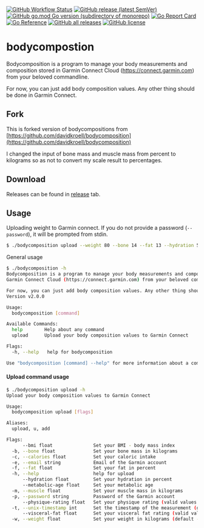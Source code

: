 <p align="center">

[![GitHub Workflow Status](https://img.shields.io/github/workflow/status/lswiderski/bodycomposition/Go%20build%20and%20test)](https://github.com/lswiderski/bodycomposition/actions/workflows/build.yml)
[![GitHub release (latest SemVer)](https://img.shields.io/github/v/release/lswiderski/bodycomposition)](https://github.com/lswiderski/bodycomposition/releases/latest)
[![GitHub go.mod Go version (subdirectory of monorepo)](https://img.shields.io/github/go-mod/go-version/lswiderski/bodycomposition)](https://github.com/lswiderski/bodycomposition/blob/master/go.mod)
[![Go Report Card](https://goreportcard.com/badge/github.com/lswiderski/bodycomposition)](https://goreportcard.com/report/github.com/lswiderski/bodycomposition)
[![Go Reference](https://pkg.go.dev/badge/github.com/lswiderski/bodycomposition.svg)](https://pkg.go.dev/github.com/lswiderski/bodycomposition)
[![GitHub all releases](https://img.shields.io/github/downloads/lswiderski/bodycomposition/total?color=orange)](https://github.com/lswiderski/bodycomposition/releases)
[![GitHub license](https://img.shields.io/github/license/lswiderski/bodycomposition)](https://github.com/lswiderski/bodycomposition/blob/master/LICENSE)

</p>

# bodycompostion
Bodycomposition is a program to manage your body measurements and composition stored in
Garmin Connect Cloud (https://connect.garmin.com) from your beloved commandline.

For now, you can just add body composition values. Any other thing should be done in Garmin Connect.

## Fork
This is forked version of bodycompositions from [https://github.com/davidkroell/bodycomposition](https://github.com/davidkroell/bodycomposition)

I changed the input of bone mass and muscle mass from percent to kilograms so as not to convert my scale result to percentages.

## Download
Releases can be found in [release](https://github.com/lswiderski/bodycomposition/releases) tab.


## Usage

Uploading weight to Garmin connect. If you do not provide a password (`--password`), it will be prompted from stdin.
```bash
$ ./bodycomposition upload --weight 80 --bone 14 --fat 13 --hydration 58 --muscle 42 --email john.doe@mail.com
```

General usage
```bash
$ ./bodycomposition -h
Bodycomposition is a program to manage your body measurements and composition stored in
Garmin Connect Cloud (https://connect.garmin.com) from your beloved commandline.

For now, you can just add body composition values. Any other thing should be done in Garmin Connect.
Version v2.0.0

Usage:
  bodycomposition [command]

Available Commands:
  help        Help about any command
  upload      Upload your body composition values to Garmin Connect

Flags:
  -h, --help   help for bodycomposition

Use "bodycomposition [command] --help" for more information about a command.
```

#### Upload command usage

```bash
$ ./bodycomposition upload -h
Upload your body composition values to Garmin Connect

Usage:
  bodycomposition upload [flags]

Aliases:
  upload, u, add

Flags:
      --bmi float               Set your BMI - body mass index
  -b, --bone float              Set your bone mass in kilograms
  -c, --calories float          Set your caloric intake
  -e, --email string            Email of the Garmin account
  -f, --fat float               Set your fat in percent
  -h, --help                    help for upload
      --hydration float         Set your hydration in percent
      --metabolic-age float     Set your metabolic age
  -m, --muscle float            Set your muscle mass in kilograms
  -p, --password string         Password of the Garmin account
      --physique-rating float   Set your physique rating (valid values: 1-9)
  -t, --unix-timestamp int      Set the timestamp of the measurement (default -1)
      --visceral-fat float      Set your visceral fat rating (valid values: 1-60)
  -w, --weight float            Set your weight in kilograms (default -1)
```
